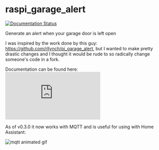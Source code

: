 # raspi_garage_alert

[![Documentation Status](https://readthedocs.org/projects/raspi-garage-alert/badge/?version=latest)](https://raspi-garage-alert.readthedocs.io/en/latest/?badge=latest)

Generate an alert when your garage door is left open

I was inspired by the work done by this guy: https://github.com/rllynch/pi_garage_alert, but I wanted to make pretty drastic changes and I thought it would be rude to so radically change someone's code in a fork.

Documentation can be found here: ![Documentation on ReadtheDocs.io](https://raspi-garage-alert.readthedocs.io/en/latest/index.html)

As of v0.3.0 it now works with MQTT and is useful for using with Home Assistant:

![mqtt animated gif](https://raw.githubusercontent.com/djotaku/raspi_garage_alert/master/screenshots/mqtt.gif)

